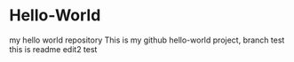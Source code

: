 # Hello-World
my hello world repository
This is my github hello-world project, branch test
this is readme edit2 test
